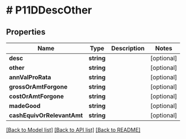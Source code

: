 # # P11DDescOther

## Properties

Name | Type | Description | Notes
------------ | ------------- | ------------- | -------------
**desc** | **string** |  | [optional]
**other** | **string** |  | [optional]
**annValProRata** | **string** |  | [optional]
**grossOrAmtForgone** | **string** |  | [optional]
**costOrAmtForgone** | **string** |  | [optional]
**madeGood** | **string** |  | [optional]
**cashEquivOrRelevantAmt** | **string** |  | [optional]

[[Back to Model list]](../../README.md#models) [[Back to API list]](../../README.md#endpoints) [[Back to README]](../../README.md)
